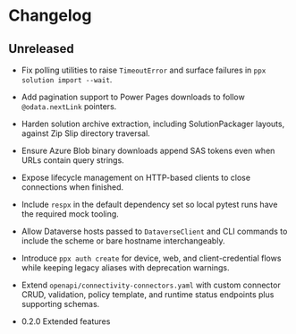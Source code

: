 # Changelog

## Unreleased

- Fix polling utilities to raise `TimeoutError` and surface failures in `ppx solution import --wait`.
- Add pagination support to Power Pages downloads to follow `@odata.nextLink` pointers.
- Harden solution archive extraction, including SolutionPackager layouts, against Zip Slip directory traversal.
- Ensure Azure Blob binary downloads append SAS tokens even when URLs contain query strings.
- Expose lifecycle management on HTTP-based clients to close connections when finished.
- Include `respx` in the default dependency set so local pytest runs have the required mock tooling.
- Allow Dataverse hosts passed to `DataverseClient` and CLI commands to include the scheme or bare hostname interchangeably.
- Introduce `ppx auth create` for device, web, and client-credential flows while keeping legacy aliases with deprecation warnings.
- Extend `openapi/connectivity-connectors.yaml` with custom connector CRUD, validation, policy template, and runtime status endpoints plus supporting schemas.

- 0.2.0 Extended features
